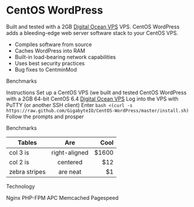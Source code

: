 CentOS WordPress
=================

Built and tested with a 2GB [Digital Ocean VPS](https://www.digitalocean.com/?refcode=751743d45e36) VPS. CentOS WordPress adds a bleeding-edge web server software stack to your CentOS VPS.

+ Compiles software from source
+ Caches WordPress into RAM
+ Built-in load-bearing network capabilities
+ Uses best security practices
+ Bug fixes to CentminMod

Benchmarks

Instructions
Set up a CentOS VPS (we built and tested CentOS WordPress with a 2GB 64-bit CentOS 6.4 [Digital Ocean VPS](https://www.digitalocean.com/?refcode=751743d45e36)
Log into the VPS with PuTTY (or another SSH client)
Enter `bash <(curl -s https://raw.github.com/GigabyteIO/CentOS-WordPress/master/install.sh)`
Follow the prompts and prosper


Benchmarks

| Tables        | Are           | Cool  |
| ------------- |:-------------:| -----:|
| col 3 is      | right-aligned | $1600 |
| col 2 is      | centered      |   $12 |
| zebra stripes | are neat      |    $1 |

Technology

Nginx
PHP-FPM
APC
Memcached
Pagespeed

